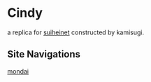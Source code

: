Cindy
=====
a replica for [suiheinet](http://sui_hei.net) constructed by kamisugi.

Site Navigations
----------------
[mondai](mondai)
